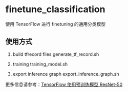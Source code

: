# finetune_classification
使用 TensorFlow 进行 finetuning 的通用分类模型


## 使用方式

1. build tfrecord files
generate_tf_record.sh

2. training
training_model.sh

3. export inference graph
export_inference_graph.sh

更多信息请参考：[TensorFlow 使用预训练模型 ResNet-50](https://www.jianshu.com/p/0237ebbee5d5)
